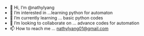 - 👋 Hi, I’m @nathylyang
- 👀 I’m interested in ...learning python for automaton
- 🌱 I’m currently learning ... basic python codes
- 💞️ I’m looking to collaborate on ... advance codes for automation
- 📫 How to reach me ... nathylyang01@gmail.com

<!---
nathylyang/nathylyang is a ✨ special ✨ repository because its `README.md` (this file) appears on your GitHub profile.
You can click the Preview link to take a look at your changes.
--->
